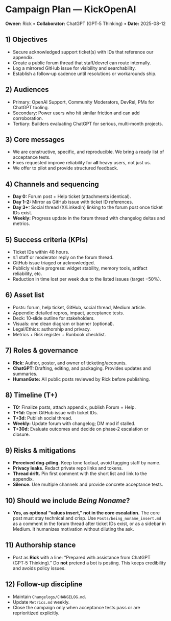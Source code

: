 <!-- status: stub; target: 150+ words -->
# Campaign Plan — KickOpenAI
**Owner:** Rick  •  **Collaborator:** ChatGPT (GPT‑5 Thinking)  •  **Date:** 2025-08-12

## 1) Objectives
- Secure acknowledged support ticket(s) with IDs that reference our appendix.
- Create a public forum thread that staff/devrel can route internally.
- Log a mirrored GitHub issue for visibility and searchability.
- Establish a follow‑up cadence until resolutions or workarounds ship.

## 2) Audiences
- Primary: OpenAI Support, Community Moderators, DevRel, PMs for ChatGPT tooling.
- Secondary: Power users who hit similar friction and can add corroboration.
- Tertiary: Builders evaluating ChatGPT for serious, multi‑month projects.

## 3) Core messages
- We are constructive, specific, and reproducible.  We bring a ready list of acceptance tests.
- Fixes requested improve reliability for **all** heavy users, not just us.
- We offer to pilot and provide structured feedback.

## 4) Channels and sequencing
- **Day 0:** Forum post + Help ticket (attachments identical).
- **Day 1–2:** Mirror as GitHub issue with ticket ID references.
- **Day 3+:** Social thread (X/LinkedIn) linking to the forum post once ticket IDs exist.
- **Weekly:** Progress update in the forum thread with changelog deltas and metrics.

## 5) Success criteria (KPIs)
- Ticket IDs within 48 hours.
- ≥1 staff or moderator reply on the forum thread.
- GitHub issue triaged or acknowledged.
- Publicly visible progress: widget stability, memory tools, artifact reliability, etc.
- Reduction in time lost per week due to the listed issues (target −50%).

## 6) Asset list
- Posts: forum, help ticket, GitHub, social thread, Medium article.
- Appendix: detailed repros, impact, acceptance tests.
- Deck: 10‑slide outline for stakeholders.
- Visuals: one clean diagram or banner (optional).
- Legal/Ethics: authorship and privacy.
- Metrics + Risk register + Runbook checklist.

## 7) Roles & governance
- **Rick:** Author, poster, and owner of ticketing/accounts.
- **ChatGPT:** Drafting, editing, and packaging.  Provides updates and summaries.
- **HumanGate:** All public posts reviewed by Rick before publishing.

## 8) Timeline (T+)
- **T0:** Finalize posts, attach appendix, publish Forum + Help.
- **T+1d:** Open GitHub issue with ticket IDs.
- **T+3d:** Publish social thread.
- **Weekly:** Update forum with changelog; DM mod if stalled.
- **T+30d:** Evaluate outcomes and decide on phase‑2 escalation or closure.

## 9) Risks & mitigations
- **Perceived dog‑piling.** Keep tone factual, avoid tagging staff by name.
- **Privacy leaks.** Redact private repo links and tokens.
- **Thread drift.** Pin first comment with the short list and link to the appendix.
- **Silence.** Use multiple channels and provide concrete acceptance tests.

## 10) Should we include *Being Noname*?
- **Yes, as optional “values insert,” not in the core escalation.** The core post must stay technical and crisp.  Use `Posts/being_noname_insert.md` as a comment in the forum thread after ticket IDs exist, or as a sidebar in Medium.  It humanizes motivation without diluting the ask.

## 11) Authorship stance
- Post as **Rick** with a line: “Prepared with assistance from ChatGPT (GPT‑5 Thinking).”  Do **not** pretend a bot is posting.  This keeps credibility and avoids policy issues.

## 12) Follow‑up discipline
- Maintain `Changelogs/CHANGELOG.md`.
- Update `Metrics.md` weekly.
- Close the campaign only when acceptance tests pass or are reprioritized explicitly.


